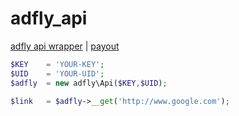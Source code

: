 # adfly_api

[adfly api wrapper](http://adf.ly/?id=6900742) | [payout](https://adf.ly/rates)

```php
$KEY    = 'YOUR-KEY';
$UID    = 'YOUR-UID';
$adfly  = new adfly\Api($KEY,$UID);

$link   = $adfly->__get('http://www.google.com');
```
